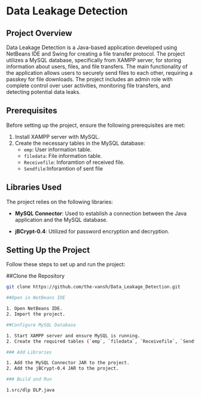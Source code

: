 # Data Leakage Detection

## Project Overview

Data Leakage Detection is a Java-based application developed using NetBeans IDE and Swing for creating a file transfer protocol. The project utilizes a MySQL database, specifically from XAMPP server, for storing information about users, files, and file transfers. The main functionality of the application allows users to securely send files to each other, requiring a passkey for file downloads. The project includes an admin role with complete control over user activities, monitoring file transfers, and detecting potential data leaks.

## Prerequisites

Before setting up the project, ensure the following prerequisites are met:

1. Install XAMPP server with MySQL.
2. Create the necessary tables in the MySQL database:
   - `emp`: User information table.
   - `filedata`: File information table.
   - `Receivefile`: Inforamtion of received file.
   - `Sendfile`:Inforamtion of sent file

## Libraries Used

The project relies on the following libraries:

- **MySQL Connector**: Used to establish a connection between the Java application and the MySQL database.

- **jBCrypt-0.4**: Utilized for password encryption and decryption.

## Setting Up the Project

Follow these steps to set up and run the project:

##Clone the Repository

   ```bash
   git clone https://github.com/the-vansh/Data_Leakage_Detection.git

##Open in NetBeans IDE

1. Open NetBeans IDE.
2. Import the project.

##Configure MySQL Database

1. Start XAMPP server and ensure MySQL is running.
2. Create the required tables (`emp`, `filedata`, `Receivefile`, `Sendfile`) in the MySQL database.

### Add Libraries

1. Add the MySQL Connector JAR to the project.
2. Add the jBCrypt-0.4 JAR to the project.

### Build and Run

1.src/dlp DLP.java
